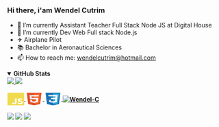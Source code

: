 ### Hi there, i'am Wendel Cutrim

<!--
**wendelcutrim/wendelcutrim** is a ✨ _special_ ✨ repository because its `README.md` (this file) appears on your GitHub profile.

Here are some ideas to get you started:
-->

- 🔭 I’m currently Assistant Teacher Full Stack Node JS at Digital House
- 🌱 I’m currently Dev Web Full stack Node.js
- ✈ Airplane Pilot
- 📚 Bachelor in Aeronautical Sciences
- 📫 How to reach me: wendelcutrim@hotmail.com
 <div style="display: flex;">
  <details open>
    <summary><strong>GitHub Stats<strong></summary>
    <a href="https://github.com/wendelcutrim">
    <img height="163em" src="https://github-readme-stats.vercel.app/api?username=wendelcutrim&show_icons=true&theme=dracula&include_all_commits=true&count_private=true"/>
    <img height="163em" src="https://github-readme-stats.vercel.app/api/top-langs/?username=wendelcutrim&layout=compact&langs_count=10&theme=dracula&hide=CMake%2C%20Makefile"/>
  </details>
</div>

<div style="display: inline_block">
  <br>
  <img align="center" alt="Wendel-Js" height="30" width="40" title="Javascript" src="https://raw.githubusercontent.com/devicons/devicon/master/icons/javascript/javascript-plain.svg">
  <img align="center" alt="Wendel-HTML" height="30" width="40" title="HTML" src="https://raw.githubusercontent.com/devicons/devicon/master/icons/html5/html5-original.svg">
  <img align="center" alt="Wendel-CSS" height="30" width="40" title="CSS" src="https://raw.githubusercontent.com/devicons/devicon/master/icons/css3/css3-original.svg">
  <!--<img align="center" alt="Wendel-Python" height="30" width="40" src="https://raw.githubusercontent.com/devicons/devicon/master/icons/python/python-original.svg">-->
  <img align="center" alt="Wendel-C" height="30" width="40" title="C" src="https://cdn.jsdelivr.net/gh/devicons/devicon/icons/c/c-original.svg">
  <!--<img align="center" alt="Wendel-Csharp" height="30" width="40" src="https://raw.githubusercontent.com/devicons/devicon/master/icons/csharp/csharp-original.svg">-->
</div>
<br>
<div> 
  <a href="https://instagram.com/wendeldim" target="_blank"><img src="https://img.shields.io/badge/-Instagram-%23E4405F?style=for-the-badge&logo=instagram&logoColor=white"></a>
  <a href = "mailto:wendelcutrim.com" target="_blank"><img src="https://img.shields.io/badge/-Mail-%23333?style=for-the-badge&logo=mail&logoColor=white"></a>
  <a href="https://www.linkedin.com/in/wendel-cutrim-766643174/" target="_blank"><img src="https://img.shields.io/badge/-LinkedIn-%230077B5?style=for-the-badge&logo=linkedin&logoColor=white"></a> 
</div>
